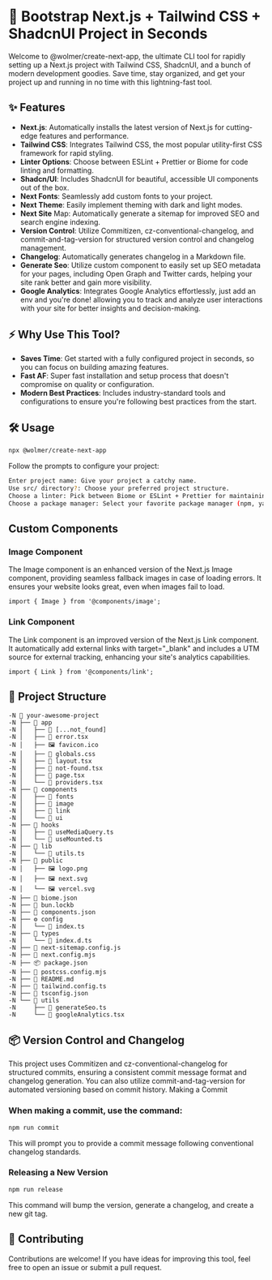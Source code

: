 
# 🚀 Bootstrap Next.js + Tailwind CSS + ShadcnUI Project in Seconds

Welcome to @wolmer/create-next-app, the ultimate CLI tool for rapidly setting up a Next.js project with Tailwind CSS, ShadcnUI, and a bunch of modern development goodies. Save time, stay organized, and get your project up and running in no time with this lightning-fast tool.
## ✨ Features

- **Next.js**: Automatically installs the latest version of Next.js for cutting-edge features and performance.
- **Tailwind CSS**: Integrates Tailwind CSS, the most popular utility-first CSS framework for rapid styling.
- **Linter Options**: Choose between ESLint + Prettier or Biome for code linting and formatting.
- **Shadcn/UI**: Includes ShadcnUI for beautiful, accessible UI components out of the box.
- **Next Fonts**: Seamlessly add custom fonts to your project.
- **Next Theme**: Easily implement theming with dark and light modes.
- **Next Site** Map: Automatically generate a sitemap for improved SEO and search engine indexing.
- **Version Control**: Utilize Commitizen, cz-conventional-changelog, and commit-and-tag-version for structured version control and changelog management.
- **Changelog**: Automatically generates changelog in a Markdown file.
- **Generate Seo**: Utilize custom component to easily set up SEO metadata for your pages, including Open Graph and Twitter cards, helping your site rank better and gain more visibility.
- **Google Analytics**: Integrates Google Analytics effortlessly, just add an env and you're done! allowing you to track and analyze user interactions with your site for better insights and decision-making.

## ⚡️ Why Use This Tool?
- **Saves Time**: Get started with a fully configured project in seconds, so you can focus on building amazing features.
- **Fast AF**: Super fast installation and setup process that doesn't compromise on quality or configuration.
- **Modern Best Practices**: Includes industry-standard tools and configurations to ensure you're following best practices from the start.
## 🛠️ Usage
```bash
npx @wolmer/create-next-app
```
Follow the prompts to configure your project:
```bash
Enter project name: Give your project a catchy name.
Use src/ directory?: Choose your preferred project structure.
Choose a linter: Pick between Biome or ESLint + Prettier for maintaining code quality.
Choose a package manager: Select your favorite package manager (npm, yarn, pnpm, or bun).
```
## Custom Components
### Image Component
The Image component is an enhanced version of the Next.js Image component, providing seamless fallback images in case of loading errors. It ensures your website looks great, even when images fail to load.
```tsx
import { Image } from '@components/image';
```
### Link Component
The Link component is an improved version of the Next.js Link component. It automatically add external links with target="_blank" and includes a UTM source for external tracking, enhancing your site's analytics capabilities.

```tsx
import { Link } from '@components/link';
```

## 📂 Project Structure

```
-N 📂 your-awesome-project
-N ├── 📂 app
-N │   ├── 📂 [...not_found]
-N │   ├── 📄 error.tsx
-N │   ├── 🖼️ favicon.ico
-N │   ├── 🎨 globals.css
-N │   ├── 📄 layout.tsx
-N │   ├── 📄 not-found.tsx
-N │   ├── 📄 page.tsx
-N │   └── 📄 providers.tsx
-N ├── 📂 components
-N │   ├── 📂 fonts
-N │   ├── 📂 image
-N │   ├── 📂 link
-N │   └── 📂 ui
-N ├── 📂 hooks
-N │   ├── 📜 useMediaQuery.ts
-N │   └── 📜 useMounted.ts
-N ├── 📂 lib
-N │   └── 📜 utils.ts
-N ├── 📂 public
-N │   ├── 🖼️ logo.png
-N │   ├── 🖼️ next.svg
-N │   └── 🖼️ vercel.svg
-N ├── 📝 biome.json
-N ├── 📑 bun.lockb
-N ├── 📝 components.json
-N ├── ⚙️ config
-N │   └── 📜 index.ts
-N ├── 📂 types
-N │   └── 📜 index.d.ts
-N ├── 📜 next-sitemap.config.js
-N ├── 📜 next.config.mjs
-N ├── 📦 package.json
-N ├── 📜 postcss.config.mjs
-N ├── 📖 README.md
-N ├── 📜 tailwind.config.ts
-N ├── 📜 tsconfig.json
-N └── 📂 utils
-N     ├── 📜 generateSeo.ts
-N     └── 📄 googleAnalytics.tsx
```
## 📦 Version Control and Changelog
This project uses Commitizen and cz-conventional-changelog for structured commits, ensuring a consistent commit message format and changelog generation. You can also utilize commit-and-tag-version for automated versioning based on commit history.
Making a Commit

### When making a commit, use the command:
```bash
npm run commit
```
This will prompt you to provide a commit message following conventional changelog standards.

### Releasing a New Version
```bash
npm run release
```
This command will bump the version, generate a changelog, and create a new git tag.
## 🤝 Contributing
Contributions are welcome! If you have ideas for improving this tool, feel free to open an issue or submit a pull request.